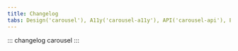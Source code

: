 ```yaml
---
title: Changelog
tabs: Design('carousel'), A11y('carousel-a11y'), API('carousel-api'), Example('carousel-code'), Changelog('carousel-changelog')
---
```


::: changelog carousel :::
